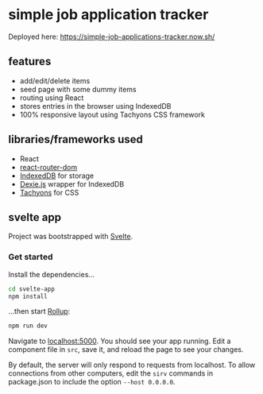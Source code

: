 # simple job application tracker

Deployed here: https://simple-job-applications-tracker.now.sh/

## features

- add/edit/delete items
- seed page with some dummy items
- routing using React
- stores entries in the browser using IndexedDB
- 100% responsive layout using Tachyons CSS framework

## libraries/frameworks used

- React
- [react-router-dom](https://reacttraining.com/react-router/web/guides/quick-start)
- [IndexedDB](https://developer.mozilla.org/en-US/docs/Web/API/IndexedDB_API) for storage
- [Dexie.js](https://dexie.org/) wrapper for IndexedDB
- [Tachyons](https://tachyons.io/) for CSS

## svelte app

Project was bootstrapped with [Svelte](https://github.com/sveltejs/template).

### Get started

Install the dependencies...

```bash
cd svelte-app
npm install
```

...then start [Rollup](https://rollupjs.org):

```bash
npm run dev
```

Navigate to [localhost:5000](http://localhost:5000). You should see your app running. Edit a component file in `src`, save it, and reload the page to see your changes.

By default, the server will only respond to requests from localhost. To allow connections from other computers, edit the `sirv` commands in package.json to include the option `--host 0.0.0.0`.